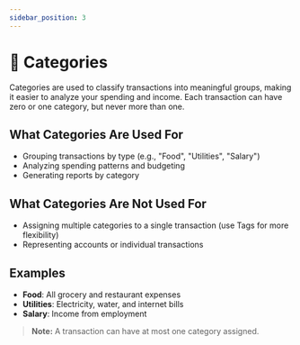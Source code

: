 ```yaml
---
sidebar_position: 3
---
```


# 📂 Categories

Categories are used to classify transactions into meaningful groups, making it easier to analyze your spending and income. Each transaction can have zero or one category, but never more than one.

## What Categories Are Used For
- Grouping transactions by type (e.g., "Food", "Utilities", "Salary")
- Analyzing spending patterns and budgeting
- Generating reports by category

## What Categories Are Not Used For
- Assigning multiple categories to a single transaction (use Tags for more flexibility)
- Representing accounts or individual transactions

## Examples
- **Food**: All grocery and restaurant expenses
- **Utilities**: Electricity, water, and internet bills
- **Salary**: Income from employment

> **Note:** A transaction can have at most one category assigned.

